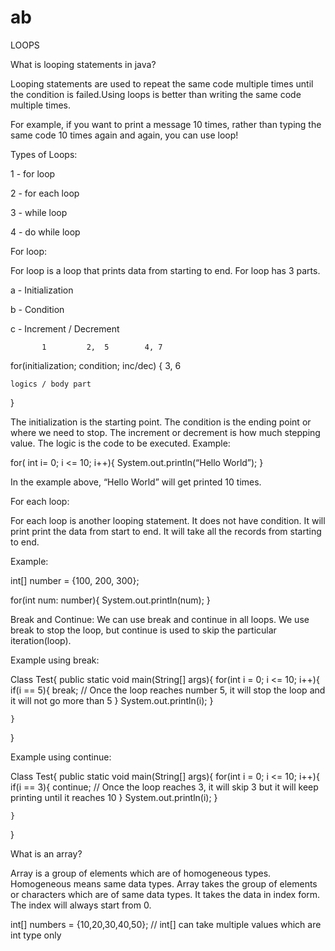 # ab

LOOPS


What is looping statements in java?

  Looping statements are used to repeat the same code multiple times until the condition is failed.Using loops is better than writing the same code multiple times. 

For example, if you want to print a message 10 times, rather than typing the same code 10 times again and again, you can use loop!



Types of Loops:

   1 - for loop

   2 - for each loop

   3 - while loop

   4 - do while loop



For loop:

For loop is a loop that prints data from starting to end. For loop has 3 parts.

a - Initialization

b - Condition

c - Increment / Decrement 
       

           1         2,  5        4, 7
	   
for(initialization; condition; inc/dec)
{
	  3, 6
	  
	logics / body part
}

The initialization is the starting point. The condition is the ending point or where we need to stop. The increment or decrement is how much stepping value. The logic is the code to be executed.
Example:

for( int  i= 0; i <= 10; i++){
	System.out.println(“Hello World”);
}

In the example above, “Hello World” will get printed 10 times. 



For each loop:

For each loop is another looping statement. It does not have condition. It will print print the data from start to end.  It will take all the records from starting to end. 

Example:

int[] number = {100, 200, 300};

for(int num: number){
	System.out.println(num);
}



Break and Continue:
  We can use break and continue in all loops. We use break to stop the loop, but continue is used to skip the particular iteration(loop).

Example using break:

 Class Test{
	public static void main(String[] args){
		for(int i = 0; i <= 10; i++){
			if(i == 5){
				break;    // Once the loop reaches number 5, it will stop the loop and it will not go more than 5
			}
			System.out.println(i);
		}

	}

}

Example using continue:

Class Test{
	public static void main(String[] args){
		for(int i = 0; i <= 10; i++){
			if(i == 3){
				continue;         // Once the loop reaches 3, it will skip 3 but it will keep printing until it reaches 10
			}
			System.out.println(i);
		}

	}

}


What is an array?

Array is a group of elements which are of homogeneous types. Homogeneous means same data types. Array takes the group of elements or characters which are of same data types. It takes the data in index form. The index will always start from 0.

 int[] numbers = {10,20,30,40,50};           // int[] can take multiple values which are int type only

	





